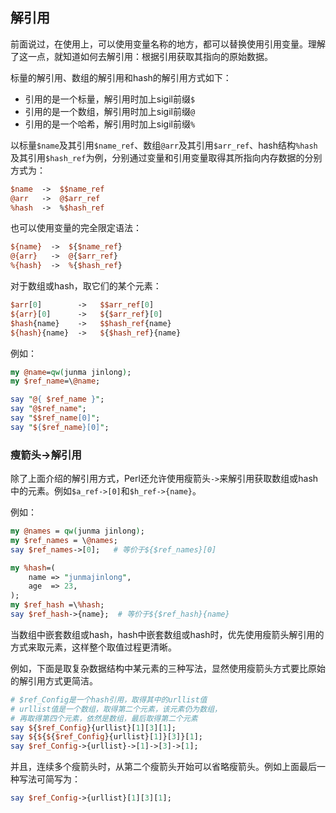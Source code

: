 ## 解引用

前面说过，在使用上，可以使用变量名称的地方，都可以替换使用引用变量。理解了这一点，就知道如何去解引用：根据引用获取其指向的原始数据。

标量的解引用、数组的解引用和hash的解引用方式如下：

- 引用的是一个标量，解引用时加上sigil前缀`$`  
- 引用的是一个数组，解引用时加上sigil前缀`@`  
- 引用的是一个哈希，解引用时加上sigil前缀`%`  

以标量`$name`及其引用`$name_ref`、数组`@arr`及其引用`$arr_ref`、hash结构`%hash`及其引用`$hash_ref`为例，分别通过变量和引用变量取得其所指向内存数据的分别方式为：

```perl
$name  ->  $$name_ref
@arr   ->  @$arr_ref
%hash  ->  %$hash_ref
```

也可以使用变量的完全限定语法：

```perl
${name}  ->  ${$name_ref}
@{arr}   ->  @{$arr_ref}
%{hash}  ->  %{$hash_ref}
```

对于数组或hash，取它们的某个元素：

```perl
$arr[0]        ->   $$arr_ref[0]
${arr}[0]      ->   ${$arr_ref}[0]
$hash{name}    ->   $$hash_ref{name}
${hash}{name}  ->   ${$hash_ref}{name}
```

例如：

```perl
my @name=qw(junma jinlong);
my $ref_name=\@name;

say "@{ $ref_name }";
say "@$ref_name";
say "$$ref_name[0]";
say "${$ref_name}[0]";
```

### 瘦箭头->解引用

除了上面介绍的解引用方式，Perl还允许使用瘦箭头`->`来解引用获取数组或hash中的元素。例如`$a_ref->[0]`和`$h_ref->{name}`。

例如：

```perl
my @names = qw(junma jinlong);
my $ref_names = \@names;
say $ref_names->[0];   # 等价于${$ref_names}[0]

my %hash=(
    name => "junmajinlong",
    age  => 23,
);
my $ref_hash =\%hash;
say $ref_hash->{name};  # 等价于${$ref_hash}{name}
```

当数组中嵌套数组或hash，hash中嵌套数组或hash时，优先使用瘦箭头解引用的方式来取元素，这样整个取值过程更清晰。

例如，下面是取复杂数据结构中某元素的三种写法，显然使用瘦箭头方式要比原始的解引用方式更简洁。

```perl
# $ref_Config是一个hash引用，取得其中的urllist值
# urllist值是一个数组，取得第二个元素，该元素仍为数组，
# 再取得第四个元素，依然是数组，最后取得第二个元素
say ${$ref_Config}{urllist}[1][3][1];
say ${${${$ref_Config}{urllist}[1]}[3]}[1];
say $ref_Config->{urllist}->[1]->[3]->[1];
```

并且，连续多个瘦箭头时，从第二个瘦箭头开始可以省略瘦箭头。例如上面最后一种写法可简写为：

```perl
say $ref_Config->{urllist}[1][3][1];
```



